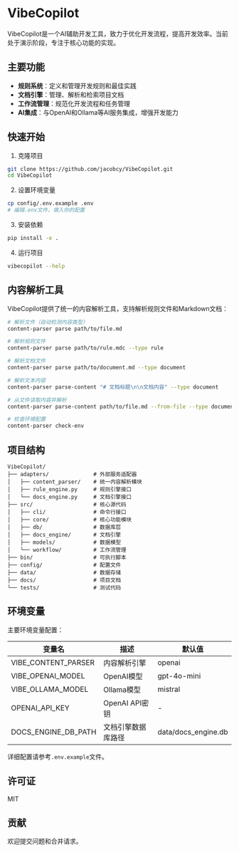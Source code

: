 # VibeCopilot

VibeCopilot是一个AI辅助开发工具，致力于优化开发流程，提高开发效率。当前处于演示阶段，专注于核心功能的实现。

## 主要功能

- **规则系统**：定义和管理开发规则和最佳实践
- **文档引擎**：管理、解析和检索项目文档
- **工作流管理**：规范化开发流程和任务管理
- **AI集成**：与OpenAI和Ollama等AI服务集成，增强开发能力

## 快速开始

1. 克隆项目

```bash
git clone https://github.com/jacobcy/VibeCopilot.git
cd VibeCopilot
```

2. 设置环境变量

```bash
cp config/.env.example .env
# 编辑.env文件，填入你的配置
```

3. 安装依赖

```bash
pip install -e .
```

4. 运行项目

```bash
vibecopilot --help
```

## 内容解析工具

VibeCopilot提供了统一的内容解析工具，支持解析规则文件和Markdown文档：

```bash
# 解析文件（自动检测内容类型）
content-parser parse path/to/file.md

# 解析规则文件
content-parser parse path/to/rule.mdc --type rule

# 解析文档文件
content-parser parse path/to/document.md --type document

# 解析文本内容
content-parser parse-content "# 文档标题\n\n文档内容" --type document

# 从文件读取内容并解析
content-parser parse-content path/to/file.md --from-file --type document

# 检查环境配置
content-parser check-env
```

## 项目结构

```
VibeCopilot/
├── adapters/              # 外部服务适配器
│   ├── content_parser/    # 统一内容解析模块
│   ├── rule_engine.py     # 规则引擎接口
│   └── docs_engine.py     # 文档引擎接口
├── src/                   # 核心源代码
│   ├── cli/               # 命令行接口
│   ├── core/              # 核心功能模块
│   ├── db/                # 数据库层
│   ├── docs_engine/       # 文档引擎
│   ├── models/            # 数据模型
│   └── workflow/          # 工作流管理
├── bin/                   # 可执行脚本
├── config/                # 配置文件
├── data/                  # 数据存储
├── docs/                  # 项目文档
└── tests/                 # 测试代码
```

## 环境变量

主要环境变量配置：

| 变量名 | 描述 | 默认值 |
|---------|-------------|---------|
| VIBE_CONTENT_PARSER | 内容解析引擎 | openai |
| VIBE_OPENAI_MODEL | OpenAI模型 | gpt-4o-mini |
| VIBE_OLLAMA_MODEL | Ollama模型 | mistral |
| OPENAI_API_KEY | OpenAI API密钥 | - |
| DOCS_ENGINE_DB_PATH | 文档引擎数据库路径 | data/docs_engine.db |

详细配置请参考`.env.example`文件。

## 许可证

MIT

## 贡献

欢迎提交问题和合并请求。
